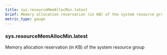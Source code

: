 ```yaml
---
title: sys.resourceMemAllocMin.latest
brief: Memory allocation reservation (in KB) of the system resource group
metric_type: gauge
---
```

### sys.resourceMemAllocMin.latest

Memory allocation reservation (in KB) of the system resource group